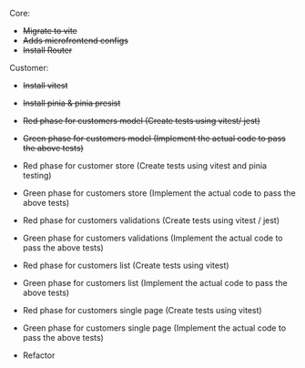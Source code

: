 Core:

- ~~Migrate to vite~~
- ~~Adds microfrontend configs~~
- ~~Install Router~~

Customer:

- ~~Install vitest~~
- ~~Install pinia & pinia presist~~

- ~~Red phase for customers model (Create tests using vitest/ jest)~~
- ~~Green phase for customers model (Implement the actual code to pass the above tests)~~

- Red phase for customer store (Create tests using vitest and pinia testing)
- Green phase for customers store (Implement the actual code to pass the above tests)

- Red phase for customers validations (Create tests using vitest / jest)
- Green phase for customers validations (Implement the actual code to pass the above tests)

- Red phase for customers list (Create tests using vitest)
- Green phase for customers list (Implement the actual code to pass the above tests)

- Red phase for customers single page (Create tests using vitest)
- Green phase for customers single page (Implement the actual code to pass the above tests)

- Refactor
